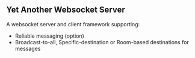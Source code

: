 ## Yet Another Websocket Server 

A websocket server and client framework supporting: 

* Reliable messaging (option) 
* Broadcast-to-all, Specific-destination or Room-based destinations for messages
